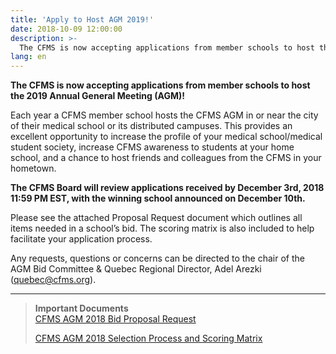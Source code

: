 ```yaml
---
title: 'Apply to Host AGM 2019!'
date: 2018-10-09 12:00:00
description: >-
  The CFMS is now accepting applications from member schools to host the 2019 AGM! Resolutions must be submitted by December 3rd.
lang: en
---
```


**The CFMS is now accepting applications from member schools to host the 2019 Annual General Meeting (AGM)!**

Each year a CFMS member school hosts the CFMS AGM in or near the city of their medical school or its distributed campuses. This provides an excellent opportunity to increase the profile of your medical school/medical student society, increase CFMS awareness to students at your home school, and a chance to host friends and colleagues from the CFMS in your hometown.

**The CFMS Board will review applications received by December 3rd, 2018 11:59 PM EST, with the winning school announced on December 10th.**

Please see the attached Proposal Request document which outlines all items needed in a school’s bid. The scoring matrix is also included to help facilitate your application process.

Any requests, questions or concerns can be directed to the chair of the AGM Bid Committee & Quebec Regional Director, Adel Arezki (quebec@cfms.org). 

---

> **Important Documents**<br>[CFMS AGM 2018 Bid Proposal Request](/files/updates/AGM-Bid-Request-for-Proposal.pdf)
>
>
> [CFMS AGM 2018 Selection Process and Scoring Matrix](/files/updates/Evaluation-Criteria.pdf)
